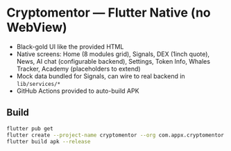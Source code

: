 
# Cryptomentor — Flutter Native (no WebView)

- Black-gold UI like the provided HTML
- Native screens: Home (8 modules grid), Signals, DEX (1inch quote), News, AI chat (configurable backend), Settings, Token Info, Whales Tracker, Academy (placeholders to extend)
- Mock data bundled for Signals, can wire to real backend in `lib/services/*`
- GitHub Actions provided to auto-build APK

## Build
```bash
flutter pub get
flutter create --project-name cryptomentor --org com.appx.cryptomentor .
flutter build apk --release
```
